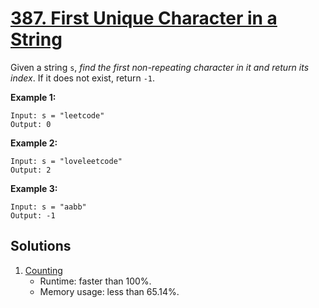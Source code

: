 # [387. First Unique Character in a String](https://leetcode.com/problems/first-unique-character-in-a-string/)

Given a string `s`, _find the first non-repeating character in it and return its index_. If it does not exist, return `-1`.

**Example 1:**

```
Input: s = "leetcode"
Output: 0
```

**Example 2:**

```
Input: s = "loveleetcode"
Output: 2
```

**Example 3:**

```
Input: s = "aabb"
Output: -1
```

## Solutions
1. [Counting](./FirstUniqueCharacterInAString.java)
    - Runtime: faster than 100%.
    - Memory usage: less than 65.14%.
